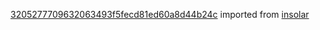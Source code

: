 [3205277709632063493f5fecd81ed60a8d44b24c](https://github.com/insolar/insolar/commit/3205277709632063493f5fecd81ed60a8d44b24c) imported from [insolar](https://github.com/insolar/insolar)
